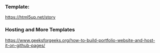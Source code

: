 ### Template:

https://html5up.net/story

### Hosting and More Templates
https://www.geeksforgeeks.org/how-to-build-portfolio-website-and-host-it-on-github-pages/

